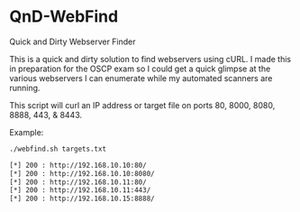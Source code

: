 # QnD-WebFind
Quick and Dirty Webserver Finder

This is a quick and dirty solution to find webservers using cURL.
I made this in preparation for the OSCP exam so I could get a quick glimpse at the various webservers I can enumerate while my automated scanners are running.

This script will curl an IP address or target file on ports 80, 8000, 8080, 8888, 443, & 8443.

Example:
```bash
./webfind.sh targets.txt

[*] 200 : http://192.168.10.10:80/
[*] 200 : http://192.168.10.10:8080/
[*] 200 : http://192.168.10.11:80/
[*] 200 : http://192.168.10.11:443/
[*] 200 : http://192.168.10.15:8888/
```

